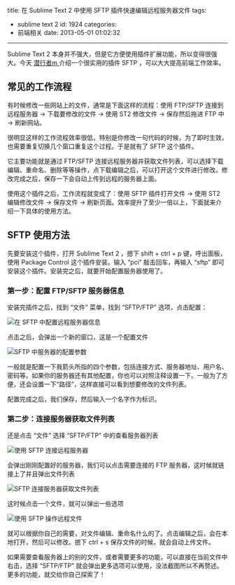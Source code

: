 title: 在 Sublime Text 2 中使用 SFTP 插件快速编辑远程服务器文件
tags:
  - sublime text 2
id: 1924
categories:
  - 前端相关
date: 2013-05-01 01:02:32
---

Sublime Text 2 本身并不强大，但是它方便使用插件扩展功能，所以变得很强大。今天 [潜行者m ](http://www.qianxingzhem.com)介绍一个很实用的插件 SFTP ，可以大大提高前端工作效率。

## 常见的工作流程

有时候修改一些网站上的文件，通常是下面这样的流程：使用 FTP/SFTP 连接到远程服务器 -&gt; 下载要修改的文件 -&gt; 使用 ST2 修改文件 -&gt; 保存然后拖进 FTP 中 -&gt; 刷新网站。

很明显这样的工作流程效率很低，特别是你修改一句代码的时候，为了即时生效，也需要重复切换几个窗口重复这个过程。于是就有了 SFTP 这个插件。

它主要功能就是通过 FTP/SFTP 连接远程服务器并获取文件列表，可以选择下载编辑、重命名、删除等等操作，点下载编辑之后，可以打开这个文件进行修改。修改完成之后，保存一下会自动上传到远程的服务器上面。

使用这个插件之后，工作流程就变成了：使用 SFTP 插件打开文件 -&gt; 使用 ST2 编辑修改文件 -&gt; 保存文件 -&gt; 刷新页面。效率提升了至少一倍以上，下面就来介绍一下具体的使用方法。

## SFTP 使用方法

先要安装这个插件，打开 Sublime Text 2 ，摁下 shift + ctrl + p 键，呼出面板，使用 Package Control 这个插件安装。输入 “pci” 敲击回车，再输入 “sftp” 即可安装这个插件。安装完之后，就要开始配置服务器使用了。

### 第一步：配置 FTP/SFTP 服务器信息

安装完插件之后，找到 “文件” 菜单，找到 “SFTP/FTP” 选项，点击配置：

![在 SFTP 中配置远程服务器信息](http://qxzm-img.b0.upaiyun.com/blog/2013/05/1924/sftp0.png)

点击之后，会弹出一个新的窗口，这是一个配置文件

![SFTP 中服务器的配置参数](http://qxzm-img.b0.upaiyun.com/blog/2013/05/1924/sftp1.png)

一般就是配置一下我箭头所指的四个参数，包括连接方式、服务器地址、用户名、密码等。如果你的服务器还有其他配置，你也可以对照注释设置一下。一般为了方便，还会设置一下“路径”，这样直接可以看到想要修改的文件列表。

配置完成之后，我们保存，然后输入一个名字作为标识。

### 第二步：连接服务器获取文件列表

还是点击 “文件” 选择 “SFTP/FTP” 中的查看服务器列表

![使用 SFTP 连接远程服务器](http://qxzm-img.b0.upaiyun.com/blog/2013/05/1924/sftp2.png)

会弹出刚刚配置好的服务器，我们可以点击需要连接的 FTP 服务器，这时候就链接上了并且弹出文件列表

![SFTP 连接服务器获取文件列表](http://qxzm-img.b0.upaiyun.com/blog/2013/05/1924/sftp3.png)

这时候点击一个文件，就可以弹出一些选项

![使用 SFTP 操作远程文件](http://qxzm-img.b0.upaiyun.com/blog/2013/05/1924/sftp4.png)

就可以根据你自己的需要，对文件编辑、重命名什么的了。点击编辑之后，会在本地打开，然后可以修改。摁下 ctrl + s 保存文件的时候，就会自动上传文件。

如果需要查看服务器上的别的文件，或者需要更多的功能，可以直接在当前文件中右击，选择 “SFTP/FTP” 就会弹出更多选项可以使用，没法截图所以不再赘述。更多的功能，就交给你自己探索了！
